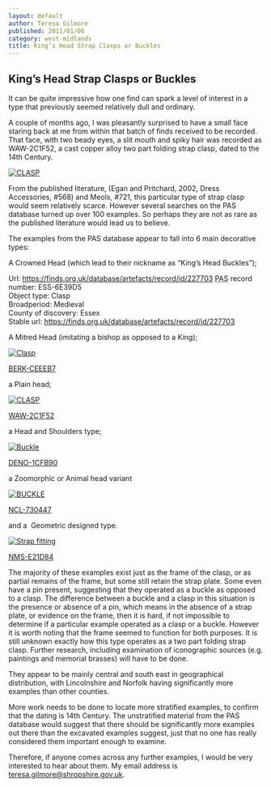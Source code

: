 ```yaml
---
layout: default
author: Teresa Gilmore
published: 2011/01/06
category: west-midlands
title: King’s Head Strap Clasps or Buckles
---
```


King’s Head Strap Clasps or Buckles
-----------------------------------

It can be quite impressive how one find can spark a level of interest in a type that previously seemed relatively dull and ordinary.

A couple of months ago, I was pleasantly surprised to have a small face staring back at me from within that batch of finds received to be recorded. That face, with two beady eyes, a slit mouth and spiky hair was recorded as WAW-2C1F52, a cast copper alloy two part folding strap clasp, dated to the 14th Century.

[![CLASP](http://www.finds.org.uk/images/thumbnails/303398.jpg)](http://www.finds.org.uk/images/tgilmore/medium/waw-2c1f52.jpg "Medium sized image of: WAW-2C1F52 a MEDIEVAL CLASP")

From the published literature, (Egan and Pritchard, 2002, Dress Accessories, #568) and Meols, #721, this particular type of strap clasp would seem relatively scarce. However several searches on the PAS database turned up over 100 examples. So perhaps they are not as rare as the published literature would lead us to believe.

The examples from the PAS database appear to fall into 6 main decorative types:

A Crowned Head (which lead to their nickname as “King’s Head Buckles”);

Url: https://finds.org.uk/database/artefacts/record/id/227703 <acronym title="The Portable Antiquities Scheme">PAS</acronym> record number: ESS-6E39D5<br/> Object type: Clasp<br/> Broadperiod: Medieval<br/> County of discovery: Essex<br/> Stable url: <a href="https://finds.org.uk/database/artefacts/record/id/227703" title="ESS-6E39D5: a Medieval Clasp">https://finds.org.uk/database/artefacts/record/id/227703</a>

A Mitred Head (imitating a bishop as opposed to a King);

[![Clasp](http://www.finds.org.uk/images/thumbnails/117786.jpg)](http://www.finds.org.uk/images/ksutton/medium/smith%20-%20bishop%20buckle%20-%20oct%2006.jpg "Medium sized image of: BERK-CEEEB7 a MEDIEVAL Clasp")

[BERK-CEEEB7](http://www.finds.org.uk/database/artefacts/record/id/147087)

a Plain head;

[![CLASP](http://www.finds.org.uk/images/thumbnails/303398.jpg)](http://www.finds.org.uk/images/tgilmore/medium/waw-2c1f52.jpg "Medium sized image of: WAW-2C1F52 a MEDIEVAL CLASP")

[WAW-2C1F52](http://www.finds.org.uk/database/artefacts/record/id/414089)

a Head and Shoulders type;

[![Buckle](http://www.finds.org.uk/images/thumbnails/147336.jpg)](http://www.finds.org.uk/images/arohde/medium/e5679%20buckle%20side%20views.jpg "Medium sized image of: DENO-1CFB90 a MEDIEVAL buckle")

[DENO-1CFB90](http://www.finds.org.uk/database/artefacts/record/id/189985)

a Zoomorphic or Animal head variant

[![BUCKLE](http://www.finds.org.uk/images/thumbnails/297551.jpg)](http://www.finds.org.uk/images/flalor/medium/img_4126.jpg "Medium sized image of: NCL-730447 a MEDIEVAL BUCKLE")

[NCL-730447](http://www.finds.org.uk/database/artefacts/record/id/406922)

and a  Geometric designed type.

[![Strap fitting](http://www.finds.org.uk/images/thumbnails/116400.jpg)](http://www.finds.org.uk/images/nbales/medium/ahs%20aug%2006%2002.jpg "Medium sized image of: NMS-E21D84 a MEDIEVAL strap fitting")

[NMS-E21D84](http://www.finds.org.uk/database/artefacts/record/id/145816)

The majority of these examples exist just as the frame of the clasp, or as partial remains of the frame, but some still retain the strap plate. Some even have a pin present, suggesting that they operated as a buckle as opposed to a clasp. The difference between a buckle and a clasp in this situation is the presence or absence of a pin, which means in the absence of a strap plate, or evidence on the frame, then it is hard, if not impossible to determine if a particular example operated as a clasp or a buckle. However it is worth noting that the frame seemed to function for both purposes. It is still unknown exactly how this type operates as a two part folding strap clasp. Further research, including examination of iconographic sources (e.g. paintings and memorial brasses) will have to be done.

They appear to be mainly central and south east in geographical distribution, with Lincolnshire and Norfolk having significantly more examples than other counties.

More work needs to be done to locate more stratified examples, to confirm that the dating is 14th Century. The unstratified material from the PAS database would suggest that there should be significantly more examples out there than the excavated examples suggest, just that no one has really considered them important enough to examine.

Therefore, if anyone comes across any further examples, I would be very interested to hear about them. My email address is [teresa.gilmore@shropshire.gov.uk](mailto:teresa.gilmore@shropshire.gov.uk).
